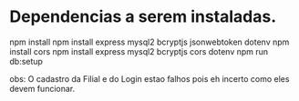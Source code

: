# Dependencias a serem instaladas.
npm install
npm install express mysql2 bcryptjs jsonwebtoken dotenv
npm install cors
npm install express mysql2 bcryptjs cors dotenv
npm run db:setup

obs: O cadastro da Filial e do Login estao falhos pois eh incerto como eles devem funcionar.